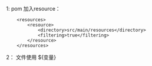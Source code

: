 


1: pom 加入resource：

        <resources>
            <resource>
                <directory>src/main/resources</directory>
                <filtering>true</filtering>
            </resource>
        </resources>

2： 文件使用 ${变量}
